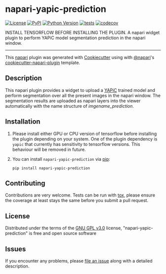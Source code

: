 # napari-yapic-prediction

[![License](https://img.shields.io/pypi/l/napari-yapic-prediction.svg?color=green)](https://github.com/yapic/napari-yapic-prediction/raw/master/LICENSE)
[![PyPI](https://img.shields.io/pypi/v/napari-yapic-prediction.svg?color=green)](https://pypi.org/project/napari-yapic-prediction)
[![Python Version](https://img.shields.io/pypi/pyversions/napari-yapic-prediction.svg?color=green)](https://python.org)
[![tests](https://github.com/yapic/napari-yapic-prediction/workflows/tests/badge.svg)](https://github.com/yapic/napari-yapic-prediction/actions)
[![codecov](https://codecov.io/gh/yapic/napari-yapic-prediction/branch/master/graph/badge.svg?token=amah2YwOpx)](https://codecov.io/gh/yapic/napari-yapic-prediction)

INSTALL TENSORFLOW BEFORE INSTALLING THE PLUGIN. A napari widget plugin to perform YAPiC model segmentation prediction in the napari window. 

----------------------------------

This [napari] plugin was generated with [Cookiecutter] using with [@napari]'s [cookiecutter-napari-plugin] template.

<!--
Don't miss the full getting started guide to set up your new package:
https://github.com/napari/cookiecutter-napari-plugin#getting-started

and review the napari docs for plugin developers:
https://napari.org/docs/plugins/index.html
-->

## Description

This napari plugin provides a widget to upload a [YAPiC] trained model and perform segmentation over all the present images in the napari window. The segmentation results are uploaded as napari layers into the viewer automatically with the name structure of *imgename_prediction*.

## Installation

1. Please install either GPU or CPU version of tensorflow before installing the plugin depending on your system.
One of the plugin dependency is `yapic` that currently has sensitivity to tensorflow versions.
This behaviour will be removed in future.

2. You can install `napari-yapic-prediction` via [pip]:

    ```pip install napari-yapic-prediction```

## Contributing

Contributions are very welcome. Tests can be run with [tox], please ensure
the coverage at least stays the same before you submit a pull request.

## License

Distributed under the terms of the [GNU GPL v3.0] license,
"napari-yapic-prediction" is free and open source software

## Issues

If you encounter any problems, please [file an issue] along with a detailed description.

[napari]: https://github.com/napari/napari
[Cookiecutter]: https://github.com/audreyr/cookiecutter
[@napari]: https://github.com/napari
[MIT]: http://opensource.org/licenses/MIT
[BSD-3]: http://opensource.org/licenses/BSD-3-Clause
[GNU GPL v3.0]: http://www.gnu.org/licenses/gpl-3.0.txt
[GNU LGPL v3.0]: http://www.gnu.org/licenses/lgpl-3.0.txt
[Apache Software License 2.0]: http://www.apache.org/licenses/LICENSE-2.0
[Mozilla Public License 2.0]: https://www.mozilla.org/media/MPL/2.0/index.txt
[cookiecutter-napari-plugin]: https://github.com/napari/cookiecutter-napari-plugin
[file an issue]: https://github.com/yapic/napari-yapic-prediction/issues
[napari]: https://github.com/napari/napari
[tox]: https://tox.readthedocs.io/en/latest/
[pip]: https://pypi.org/project/pip/
[PyPI]: https://pypi.org/
[YAPiC]: https://yapic.github.io/yapic/
